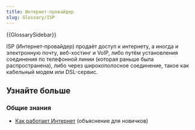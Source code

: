 ```yaml
---
title: Интернет-провайдер
slug: Glossary/ISP
---
```


{{GlossarySidebar}}

ISP (Интернет-провайдер) продаёт доступ к интернету, а иногда и электронную почту, веб-хостинг и VoIP, либо путём установления соединения по телефонной линии (которая раньше была распространена), либо через широкополосное соединение, такое как кабельный модем или DSL-сервис.

## Узнайте больше

### Общие знания

- [Как работает Интернет](/ru/docs/Learn/How_the_Internet_works) (объяснение для новичков)
